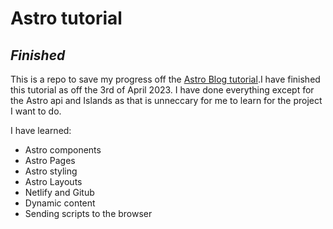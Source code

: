 # Astro tutorial
## _Finished_

This is a repo to save my progress off the [Astro Blog tutorial](https://docs.astro.build/en/tutorial/0-introduction/).I have finished this tutorial as off the 3rd of April 2023. I have done everything except for the Astro api and Islands as that is unneccary for me to learn for the project I want to do. 

I have learned:

- Astro components
- Astro Pages
- Astro styling
- Astro Layouts
- Netlify and Gitub
- Dynamic content
- Sending scripts to the browser
